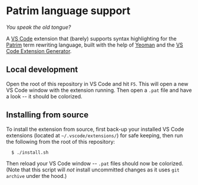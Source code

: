 # Patrim language support

_You speak the old tongue?_

A [VS Code](https://code.visualstudio.com) extension that (barely) supports syntax highlighting for the
[Patrim](https://patrim.vein.io) term rewriting language, built with the help of
[Yeoman](https://yeoman.io/) and the
[VS Code Extension Generator](https://code.visualstudio.com/api/get-started/your-first-extension).

## Local development

Open the root of this repository in VS Code and hit `F5`. This will open a new
VS Code window with the extension running. Then open a `.pat` file and
have a look -- it should be colorized.

## Installing from source

To install the extension from source, first back-up your installed VS Code extensions
(located at `~/.vscode/extensions/`) for safe keeping, then run the following from the root
of this repository:

```bash
  $ ./install.sh
```

Then reload your VS Code window -- `.pat` files should now be colorized. (Note that this script
will _not_ install uncommitted changes as it uses `git archive` under the hood.)
